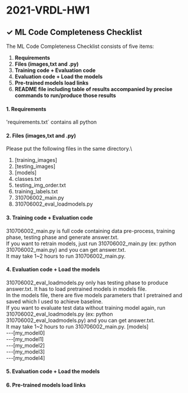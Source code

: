 # 2021-VRDL-HW1

## ✓ ML Code Completeness Checklist

The ML Code Completeness Checklist consists of five items:

1. **Requirements**
2. **Files (images,txt and .py)** 
3. **Training code + Evaluation code** 
4. **Evaluation code + Load the models**
5. **Pre-trained models load links**
6. **README file including table of results accompanied by precise commands to run/produce those results**


#### 1. Requirements

'requirements.txt` contains all python 

#### 2. Files (images,txt and .py)

Please put the following files in the same directory.\
1. [training_images]
2. [testing_images]
3. [models]
4. classes.txt
5. testing_img_order.txt
6. training_labels.txt
7. 310706002_main.py
8. 310706002_eval_loadmodels.py

#### 3. Training code + Evaluation code

310706002_main.py is full code containing data pre-process, training phase, testing phase and generate answer.txt.\
If you want to retrain models, just run 310706002_main.py (ex: python 310706002_main.py) and you can get answer.txt.\
It may take 1~2 hours to run 310706002_main.py.
    
#### 4. Evaluation code + Load the models 

310706002_eval_loadmodels.py only has testing phase to produce answer.txt. It has to load pretrained models in models file.\
In the models file, there are five models parameters that I pretrained and saved which I used to achieve baseline.\
If you want to evaluate test data without training model again, run 310706002_eval_loadmodels.py (ex: python 310706002_eval_loadmodels.py) and you can get answer.txt.\
It may take 1~2 hours to run 310706002_main.py.
[models]\
---[my_model0]\
---[my_model1]\
---[my_model2]\
---[my_model3]\
---[my_model4]
    


#### 5. Evaluation code + Load the models

#### 6. Pre-trained models load links




